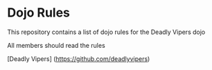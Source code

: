 Dojo Rules
==========

This repository contains a list of dojo rules for the Deadly Vipers dojo

All members should read the rules

[Deadly Vipers]  (https://github.com/deadlyvipers)

